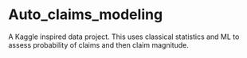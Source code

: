 # Auto_claims_modeling
A Kaggle inspired data project. This uses classical statistics and ML to assess probability of claims and then claim magnitude.
